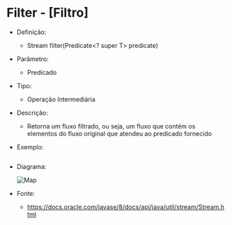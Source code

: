 # Filter - [Filtro]

- Definição: 
   - Stream<T> filter(Predicate<? super T> predicate)

- Parâmetro:
    - Predicado

- Tipo: 
    - Operação Intermediária

- Descrição: 
    - Retorna um fluxo filtrado, ou seja, um fluxo que contém os elementos do fluxo original que atendeu ao predicado fornecido

- Exemplo: 
    ```
    
    ```
- Diagrama:

    ![Map]()

- Fonte: 
    - https://docs.oracle.com/javase/8/docs/api/java/util/stream/Stream.html
